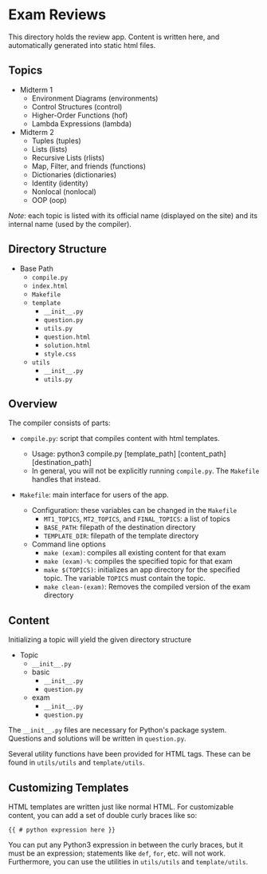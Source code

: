 Exam Reviews
================

This directory holds the review app. Content is written here,
and automatically generated into static html files.

Topics
------
* Midterm 1
    * Environment Diagrams (environments)
    * Control Structures (control)
    * Higher-Order Functions (hof)
    * Lambda Expressions (lambda)
* Midterm 2
    * Tuples (tuples)
    * Lists (lists)
    * Recursive Lists (rlists)
    * Map, Filter, and friends (functions)
    * Dictionaries (dictionaries)
    * Identity (identity)
    * Nonlocal (nonlocal)
    * OOP (oop)

_Note_: each topic is listed with its official name (displayed on the
site) and its internal name (used by the compiler).

Directory Structure
-------------------
* Base Path
    * `compile.py`
    * `index.html`
    * `Makefile`
    * `template`
        * `__init__.py`
        * `question.py`
        * `utils.py`
        * `question.html`
        * `solution.html`
        * `style.css`
    * `utils`
        * `__init__.py`
        * `utils.py`

Overview
--------
The compiler consists of parts:

* `compile.py`: script that compiles content with html templates.
    * Usage:
        python3 compile.py [template_path] [content_path] [destination_path]
    * In general, you will not be explicitly running `compile.py`. The `Makefile` handles that instead.

* `Makefile`: main interface for users of the app.
    * Configuration: these variables can be changed in the `Makefile`
        * `MT1_TOPICS`, `MT2_TOPICS`, and `FINAL_TOPICS`: a list of topics
        * `BASE_PATH`: filepath of the destination directory
        * `TEMPLATE_DIR`: filepath of the template directory
    * Command line options
        * `make (exam)`: compiles all existing content for that exam
        * `make (exam)-%`: compiles the specified topic for that exam
        * `make $(TOPICS)`: initializes an app directory for the
        specified topic. The variable `TOPICS` must contain the topic.
        * `make clean-(exam)`: Removes the compiled version of the
        exam directory

Content
-------
Initializing a topic will yield the given directory structure

* Topic
    * `__init__.py`
    * basic
        * `__init__.py`
        * `question.py`
    * exam
        * `__init__.py`
        * `question.py`

The `__init__.py` files are necessary for Python's package system.
Questions and solutions will be written in `question.py`.

Several utility functions have been provided for HTML tags. These can
be found in `utils/utils` and `template/utils`.

Customizing Templates
---------------------
HTML templates are written just like normal HTML. For customizable
content, you can add a set of double curly braces like so:

    {{ # python expression here }}

You can put any Python3 expression in between the curly braces, but it
must be an expression; statements like `def`, `for`, etc. will not
work. Furthermore, you can use the utilities in `utils/utils` and
`template/utils`.
